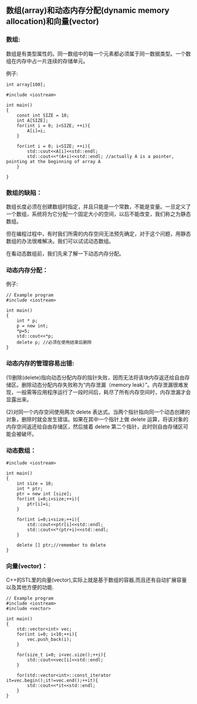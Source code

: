 ## 数组\(array\)和动态内存分配\(dynamic memory allocation\)和向量\(vector\)

### 数组:

数组是有类型属性的。同一数组中的每一个元素都必须属于同一数据类型。一个数组在内存中占一片连续的存储单元。

例子:

```
int array[100];
```

```
#include <iostream>

int main()
{
    const int SIZE = 10;
    int A[SIZE];
    for(int i = 0; i<SIZE; ++i){
        A[i]=i; 
    }

    for(int i = 0; i<SIZE; ++i){
        std::cout<<A[i]<<std::endl;    
        std::cout<<*(A+i)<<std::endl; //actually A is a pointer, pointing at the beginning of array A   
    }

}
```

### 数组的缺陷：

数组长度必须在创建数组时指定，并且只能是一个常数，不能是变量。一旦定义了一个数组，系统将为它分配一个固定大小的空间，以后不能改变，我们称之为静态数组。

但在编程过程中，有时我们所需的内存空间无法预先确定，对于这个问题，用静态数组的办法很难解决。我们可以试试动态数组。

在看动态数组前，我们先来了解一下动态内存分配。

### 动态内存分配：

例子:

```
// Example program
#include <iostream>

int main()
{
    int * p;
    p = new int;
    *p=5;
    std::cout<<*p;
    delete p; //必须在使用结束后删除
}
```

### 动态内存的管理容易出错:

\(1\)删除\(delete\)指向动态分配内存的指针失败，因而无法将该块内存返还给自由存储区。删除动态分配内存失败称为“内存泄漏（memory leak）”。内存泄漏很难发现，一般需等应用程序运行了一段时间后，耗尽了所有内存空间时，内存泄漏才会显露出来。

\(2\)对同一个内存空间使用两次 delete 表达式。当两个指针指向同一个动态创建的对象，删除时就会发生错误。如果在其中一个指针上做 delete 运算，将该对象的内存空间返还给自由存储区，然后接着 delete 第二个指针，此时则自由存储区可能会被破坏。

### 动态数组：

```
#include <iostream>

int main()
{
    int size = 10;
    int * ptr;
    ptr = new int [size];
    for(int i=0;i<size;++i){
        ptr[i]=i;
    }

    for(int i=0;i<size;++i){
        std::cout<<ptr[i]<<std::endl;
        std::cout<<*(ptr+i)<<std::endl;
    }    

    delete [] ptr;//remember to delete
}
```

### 向量\(vector\)：

C++的STL里的向量\(vector\),实际上就是基于数组的容器,而且还有自动扩展容量以及其他方便的功能.

```
// Example program
#include <iostream>
#include <vector>

int main()
{
    std::vector<int> vec;
    for(int i=0; i<10;++i){
        vec.push_back(i);
    }

    for(size_t i=0; i<vec.size();++i){
        std::cout<<vec[i]<<std::endl;
    }

    for(std::vector<int>::const_iterator it=vec.begin();it!=vec.end();++it){
        std::cout<<*it<<std::endl;
    }
}
```




